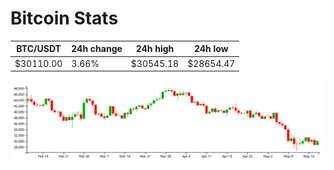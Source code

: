 # Bitcoin Stats

BTC/USDT|24h change|24h high|24h low|
|---|---|---|---|
|$30110.00|3.66%|$30545.18|$28654.47|

<img src="./chart.svg">
